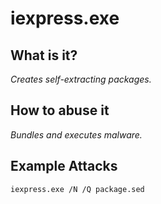 # iexpress.exe
## What is it?
*Creates self-extracting packages.*

## How to abuse it
*Bundles and executes malware.*

## Example Attacks
```
iexpress.exe /N /Q package.sed
```
